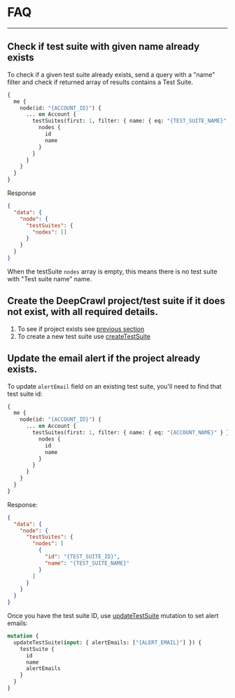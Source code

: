 # FAQ

---

## Check if test suite with given name already exists

To check if a given test suite already exists, send a query with a "name" filter and check if returned array of results contains a Test Suite.

```graphql
{
  me {
    node(id: "{ACCOUNT_ID}") {
      ... on Account {
        testSuites(first: 1, filter: { name: { eq: "{TEST_SUITE_NAME}" } }) {
          nodes {
            id
            name
          }
        }
      }
    }
  }
}
```

Response

```json
{
  "data": {
    "node": {
      "testSuites": {
        "nodes": []
      }
    }
  }
}
```

When the testSuite `nodes` array is empty, this means there is no test suite with "Test suite name" name.

## Create the DeepCrawl project/test suite if it does not exist, with all required details.

1. To see if project exists see [previous section](faq?id=checking-if-test-suite-with-given-name-already-exists)
2. To create a new test suite use [createTestSuite](test-suites?id=creating-a-test-suite)

## Update the email alert if the project already exists.

To update `alertEmail` field on an existing test suite, you'll need to find that test suite id:

```graphql
{
  me {
    node(id: "{ACCOUNT_ID}") {
      ... on Account {
        testSuites(first: 1, filter: { name: { eq: "{ACCOUNT_NAME}" } }) {
          nodes {
            id
            name
          }
        }
      }
    }
  }
}
```

Response:

```json
{
  "data": {
    "node": {
      "testSuites": {
        "nodes": [
          {
            "id": "{TEST_SUITE_ID}",
            "name": "{TEST_SUITE_NAME}"
          }
        ]
      }
    }
  }
}
```

Once you have the test suite ID, use [updateTestSuite](test-suites?id=updating-a-test-suite) mutation to set alert emails:

```graphql
mutation {
  updateTestSuite(input: { alertEmails: ["{ALERT_EMAIL}"] }) {
    testSuite {
      id
      name
      alertEmails
    }
  }
}
```
